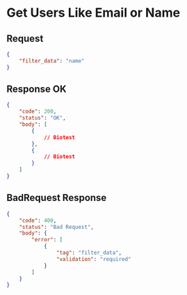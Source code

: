 # Get Users Like Email or Name

## Request

```JSON
{
    "filter_data": "name"
}
```

## Response OK

```JSON
{
    "code": 200,
    "status": "OK",
    "body": [
        {
            // Biotest
        },
        {
            // Biotest
        }
    ]
}
```

## BadRequest Response

```JSON
{
    "code": 400,
    "status": "Bad Request",
    "body": {
        "error": [
            {
                "tag": "filter_data",
                "validation": "required"
            }
        ]
    }
}
```
